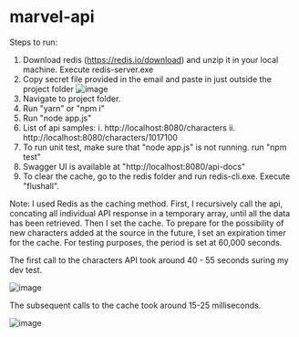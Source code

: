 # marvel-api

Steps to run:
1. Download redis (https://redis.io/download) and unzip it in your local machine. Execute redis-server.exe
2. Copy secret file provided in the email and paste in just outside the project folder ![image](https://user-images.githubusercontent.com/35554291/123448517-9654f080-d60d-11eb-9a00-f37ae8ae1d78.png)
3. Navigate to project folder.
4. Run "yarn" or "npm i"
5. Run "node app.js"
6. List of api samples: 
  i. http://localhost:8080/characters
  ii. http://localhost:8080/characters/1017100
6. To run unit test, make sure that "node app.js" is not running. run "npm test"
7. Swagger UI is available at "http://localhost:8080/api-docs"
8. To clear the cache, go to the redis folder and run redis-cli.exe. Execute "flushall".

Note: 
I used Redis as the caching method. First, I recursively call the api, concating all individual API response in a temporary array, until all the data has been retrieved. Then I set the cache. To prepare for the possibility of new characters added at the source in the future, I set an expiration timer for the cache. For testing purposes, the period is set at 60,000 seconds. 

The first call to the characters API took around 40 - 55 seconds suring my dev test. 

![image](https://user-images.githubusercontent.com/35554291/123450688-9229d280-d60f-11eb-8444-d5f2e08316f6.png)

The subsequent calls to the cache took around 15-25 milliseconds.

![image](https://user-images.githubusercontent.com/35554291/123450841-ba193600-d60f-11eb-9549-5b60ae315e09.png)
